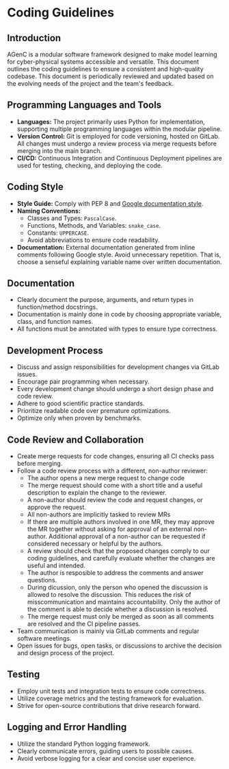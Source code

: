 # Coding Guidelines

## Introduction

AGenC is a modular software framework designed to make model learning for cyber-physical systems accessible and versatile.
This document outlines the coding guidelines to ensure a consistent and high-quality codebase.
This document is periodically reviewed and updated based on the evolving needs of the project and the team's feedback.

## Programming Languages and Tools

- **Languages:**
  The project primarily uses Python for implementation, supporting multiple programming languages within the modular pipeline.
- **Version Control:**
  Git is employed for code versioning, hosted on GitLab.
  All changes must undergo a review process via merge requests before merging into the main branch.
- **CI/CD:**
  Continuous Integration and Continuous Deployment pipelines are used for testing, checking, and deploying the code.

## Coding Style

- **Style Guide:** Comply with PEP 8 and [Google documentation style](https://google.github.io/styleguide/pyguide.html#38-comments-and-docstrings).
- **Naming Conventions:**
  - Classes and Types: `PascalCase`.
  - Functions, Methods, and Variables: `snake_case`.
  - Constants: `UPPERCASE`.
  - Avoid abbreviations to ensure code readability.
- **Documentation:**
  External documentation generated from inline comments following Google style.
  Avoid unnecessary repetition.
  That is, choose a senseful explaining variable name over written documentation.

## Documentation

- Clearly document the purpose, arguments, and return types in function/method docstrings.
- Documentation is mainly done in code by choosing appropriate variable, class, and function names.
- All functions must be annotated with types to ensure type correctness.

## Development Process

- Discuss and assign responsibilities for development changes via GitLab issues.
- Encourage pair programming when necessary.
- Every development change should undergo a short design phase and code review.
- Adhere to good scientific practice standards.
- Prioritize readable code over premature optimizations.
- Optimize only when proven by benchmarks.

## Code Review and Collaboration

- Create merge requests for code changes, ensuring all CI checks pass before merging.
- Follow a code review process with a different, non-author reviewer:
  - The author opens a new merge request to change code
  - The merge request should come with a short title and a useful description to explain the change to the reviewer.
  - A non-author should review the code and request changes, or approve the request.
  - All non-authors are implicitly tasked to review MRs
  - If there are multiple authors involved in one MR, they may approve the MR together without asking for approval of an external non-author. Additional approval of a non-author can be requested if considered necessary or helpful by the authors.
  - A review should check that the proposed changes comply to our coding guidelines, and carefully evaluate whether the changes are useful and intended.
  - The author is resposible to address the comments and answer questions.
  - During dicussion, only the person who opened the discussion is allowed to resolve the discussion. This reduces the risk of misscommunication and maintains accountability. Only the author of the comment is able to decide whether a discussion is resolved.
  - The merge request must only be merged as soon as all comments are resolved and the CI pipeline passes.
- Team communication is mainly via GitLab comments and regular software meetings.
- Open issues for bugs, open tasks, or discussions to archive the decision and design process of the project.

## Testing

- Employ unit tests and integration tests to ensure code correctness.
- Utilize coverage metrics and the testing framework for evaluation.
- Strive for open-source contributions that drive research forward.

## Logging and Error Handling

- Utilize the standard Python logging framework.
- Clearly communicate errors, guiding users to possible causes.
- Avoid verbose logging for a clear and concise user experience.

